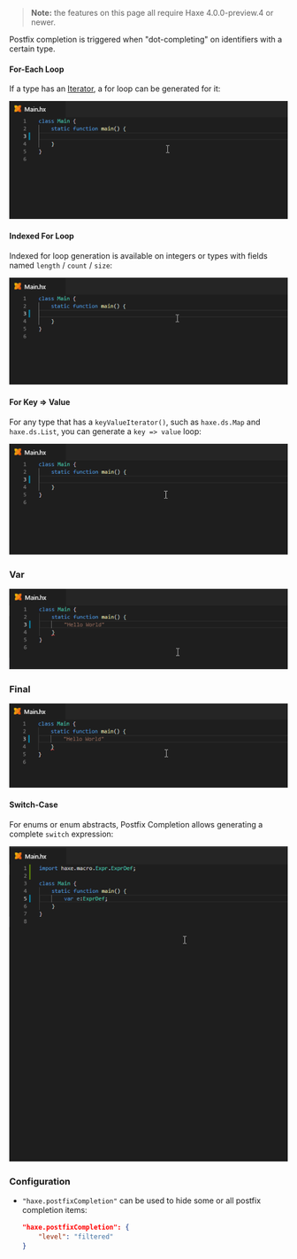> **Note:** the features on this page all require Haxe 4.0.0-preview.4 or newer.

Postfix completion is triggered when "dot-completing" on identifiers with a certain type.

#### For-Each Loop

If a type has an [Iterator](https://haxe.org/manual/lf-iterators.html), a for loop can be generated for it:

![](images/postfix-completion/for_.gif)

#### Indexed For Loop

Indexed for loop generation is available on integers or types with fields named `length` / `count` / `size`:

![](images/postfix-completion/fori_.gif)

#### For Key => Value

For any type that has a `keyValueIterator()`, such as `haxe.ds.Map` and `haxe.ds.List`, you can generate a `key => value` loop:

![](images/postfix-completion/for-key-value_.gif)

### Var

![](images/postfix-completion/var.gif)

### Final

![](images/postfix-completion/final.gif)

#### Switch-Case

For enums or enum abstracts, Postfix Completion allows generating a complete `switch` expression:

![](images/postfix-completion/switch_.gif)

### Configuration

- `"haxe.postfixCompletion"` can be used to hide some or all postfix completion items:

	```json
	"haxe.postfixCompletion": {
		"level": "filtered"
	}
	```